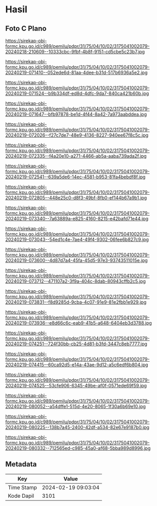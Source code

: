 # Hasil

## Foto C Plano

https://sirekap-obj-formc.kpu.go.id/c989/pemilu/pdpr/31/75/04/10/02/3175041002079-20240218-210609--10333cbc-9fbf-4b8f-9151-cd5cbe5c23b7.jpg

https://sirekap-obj-formc.kpu.go.id/c989/pemilu/pdpr/31/75/04/10/02/3175041002079-20240219-071410--052ede6d-81aa-4dee-b31d-517b6936a5e2.jpg

https://sirekap-obj-formc.kpu.go.id/c989/pemilu/pdpr/31/75/04/10/02/3175041002079-20240219-071524--b9b334df-ed8d-4dfc-9da7-840ca421b60b.jpg

https://sirekap-obj-formc.kpu.go.id/c989/pemilu/pdpr/31/75/04/10/02/3175041002079-20240219-071647--bfb97878-be1d-4f44-8a42-7a973aabddea.jpg

https://sirekap-obj-formc.kpu.go.id/c989/pemilu/pdpr/31/75/04/10/02/3175041002079-20240219-072026--f27c7de7-48e9-4136-8227-940ee67f8c5c.jpg

https://sirekap-obj-formc.kpu.go.id/c989/pemilu/pdpr/31/75/04/10/02/3175041002079-20240219-072335--f4a20e10-a271-4466-ab5a-aaba739ada2f.jpg

https://sirekap-obj-formc.kpu.go.id/c989/pemilu/pdpr/31/75/04/10/02/3175041002079-20240219-072541--639a5de6-14ec-4581-b953-81fa4bebdf8f.jpg

https://sirekap-obj-formc.kpu.go.id/c989/pemilu/pdpr/31/75/04/10/02/3175041002079-20240219-072805--448e25c0-d8f3-49bf-8fb0-ef144b67a9b1.jpg

https://sirekap-obj-formc.kpu.go.id/c989/pemilu/pdpr/31/75/04/10/02/3175041002079-20240219-073340--7a63889a-e825-4160-8215-e42bafd71e44.jpg

https://sirekap-obj-formc.kpu.go.id/c989/pemilu/pdpr/31/75/04/10/02/3175041002079-20240219-073043--54ed1c4e-7ae4-49f4-9302-06fee6b827c9.jpg

https://sirekap-obj-formc.kpu.go.id/c989/pemilu/pdpr/31/75/04/10/02/3175041002079-20240219-073600--4d87d7a4-45fa-45d5-97e3-93743511015e.jpg

https://sirekap-obj-formc.kpu.go.id/c989/pemilu/pdpr/31/75/04/10/02/3175041002079-20240219-073712--471107a2-3f9a-404c-8dab-80943cffb2c5.jpg

https://sirekap-obj-formc.kpu.go.id/c989/pemilu/pdpr/31/75/04/10/02/3175041002079-20240219-073831--f8d9285d-9cba-4c07-91e9-81e2fbb1e929.jpg

https://sirekap-obj-formc.kpu.go.id/c989/pemilu/pdpr/31/75/04/10/02/3175041002079-20240219-073936--e8d66c6c-eab9-41b5-a648-6404eb3d3788.jpg

https://sirekap-obj-formc.kpu.go.id/c989/pemilu/pdpr/31/75/04/10/02/3175041002079-20240219-074251--724f30bb-cb25-4d81-b3fd-3447c8eb7777.jpg

https://sirekap-obj-formc.kpu.go.id/c989/pemilu/pdpr/31/75/04/10/02/3175041002079-20240219-074415--60ca92d5-e14a-43ae-9d12-a5c6edf6b804.jpg

https://sirekap-obj-formc.kpu.go.id/c989/pemilu/pdpr/31/75/04/10/02/3175041002079-20240219-074525--53cfe906-6345-49be-af0f-0571ede69f59.jpg

https://sirekap-obj-formc.kpu.go.id/c989/pemilu/pdpr/31/75/04/10/02/3175041002079-20240219-080052--a54dffe1-515d-4e20-8065-1f30a6b69e10.jpg

https://sirekap-obj-formc.kpu.go.id/c989/pemilu/pdpr/31/75/04/10/02/3175041002079-20240219-080225--138b7a45-2400-42df-a534-82e67e9187b0.jpg

https://sirekap-obj-formc.kpu.go.id/c989/pemilu/pdpr/31/75/04/10/02/3175041002079-20240219-080332--712565ed-c985-45a0-af68-5bba989d8996.jpg


## Metadata

| Key        | Value               |
| ---------- | ------------------- |
| Time Stamp | 2024-02-19 09:03:04 |
| Kode Dapil | 3101                |



